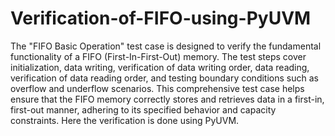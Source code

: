 # Verification-of-FIFO-using-PyUVM

The "FIFO Basic Operation" test case is designed to verify the fundamental functionality of a FIFO (First-In-First-Out) memory. The test steps cover initialization, data writing, verification of data writing order, data reading, verification of data reading order, and testing boundary conditions such as overflow and underflow scenarios. This comprehensive test case helps ensure that the FIFO memory correctly stores and retrieves data in a first-in, first-out manner, adhering to its specified behavior and capacity constraints. Here the verification is done using PyUVM.
